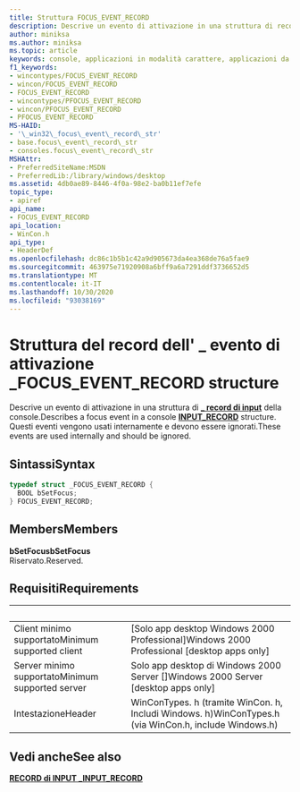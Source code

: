 ```yaml
---
title: Struttura FOCUS_EVENT_RECORD
description: Descrive un evento di attivazione in una struttura di record di INPUT della console \_ . Questi eventi vengono usati internamente e devono essere ignorati.
author: miniksa
ms.author: miniksa
ms.topic: article
keywords: console, applicazioni in modalità carattere, applicazioni da riga di comando, applicazioni di terminale, api della console
f1_keywords:
- wincontypes/FOCUS_EVENT_RECORD
- wincon/FOCUS_EVENT_RECORD
- FOCUS_EVENT_RECORD
- wincontypes/PFOCUS_EVENT_RECORD
- wincon/PFOCUS_EVENT_RECORD
- PFOCUS_EVENT_RECORD
MS-HAID:
- '\_win32\_focus\_event\_record\_str'
- base.focus\_event\_record\_str
- consoles.focus\_event\_record\_str
MSHAttr:
- PreferredSiteName:MSDN
- PreferredLib:/library/windows/desktop
ms.assetid: 4db0ae89-8446-4f0a-98e2-ba0b11ef7efe
topic_type:
- apiref
api_name:
- FOCUS_EVENT_RECORD
api_location:
- WinCon.h
api_type:
- HeaderDef
ms.openlocfilehash: dc86c1b5b1c42a9d905673da4ea368de76a5fae9
ms.sourcegitcommit: 463975e71920908a6bff9a6a7291ddf3736652d5
ms.translationtype: MT
ms.contentlocale: it-IT
ms.lasthandoff: 10/30/2020
ms.locfileid: "93038169"
---
```

# <a name="focus_event_record-structure"></a><span data-ttu-id="d68d0-105">Struttura del record dell' \_ evento di attivazione \_</span><span class="sxs-lookup"><span data-stu-id="d68d0-105">FOCUS\_EVENT\_RECORD structure</span></span>

<span data-ttu-id="d68d0-106">Descrive un evento di attivazione in una struttura di [**\_ record di input**](input-record-str.md) della console.</span><span class="sxs-lookup"><span data-stu-id="d68d0-106">Describes a focus event in a console [**INPUT\_RECORD**](input-record-str.md) structure.</span></span> <span data-ttu-id="d68d0-107">Questi eventi vengono usati internamente e devono essere ignorati.</span><span class="sxs-lookup"><span data-stu-id="d68d0-107">These events are used internally and should be ignored.</span></span>

## <a name="syntax"></a><span data-ttu-id="d68d0-108">Sintassi</span><span class="sxs-lookup"><span data-stu-id="d68d0-108">Syntax</span></span>

```C
typedef struct _FOCUS_EVENT_RECORD {
  BOOL bSetFocus;
} FOCUS_EVENT_RECORD;
```

## <a name="members"></a><span data-ttu-id="d68d0-109">Members</span><span class="sxs-lookup"><span data-stu-id="d68d0-109">Members</span></span>

<span data-ttu-id="d68d0-110">**bSetFocus**</span><span class="sxs-lookup"><span data-stu-id="d68d0-110">**bSetFocus**</span></span>  
<span data-ttu-id="d68d0-111">Riservato.</span><span class="sxs-lookup"><span data-stu-id="d68d0-111">Reserved.</span></span>

## <a name="requirements"></a><span data-ttu-id="d68d0-112">Requisiti</span><span class="sxs-lookup"><span data-stu-id="d68d0-112">Requirements</span></span>

| &nbsp; | &nbsp; |
|-|-|
| <span data-ttu-id="d68d0-113">Client minimo supportato</span><span class="sxs-lookup"><span data-stu-id="d68d0-113">Minimum supported client</span></span> | <span data-ttu-id="d68d0-114">\[Solo app desktop Windows 2000 Professional\]</span><span class="sxs-lookup"><span data-stu-id="d68d0-114">Windows 2000 Professional \[desktop apps only\]</span></span> |
| <span data-ttu-id="d68d0-115">Server minimo supportato</span><span class="sxs-lookup"><span data-stu-id="d68d0-115">Minimum supported server</span></span> | <span data-ttu-id="d68d0-116">Solo app desktop di Windows 2000 Server \[\]</span><span class="sxs-lookup"><span data-stu-id="d68d0-116">Windows 2000 Server \[desktop apps only\]</span></span> |
| <span data-ttu-id="d68d0-117">Intestazione</span><span class="sxs-lookup"><span data-stu-id="d68d0-117">Header</span></span> | <span data-ttu-id="d68d0-118">WinConTypes. h (tramite WinCon. h, Includi Windows. h)</span><span class="sxs-lookup"><span data-stu-id="d68d0-118">WinConTypes.h (via WinCon.h, include Windows.h)</span></span> |

## <a name="see-also"></a><span data-ttu-id="d68d0-119">Vedi anche</span><span class="sxs-lookup"><span data-stu-id="d68d0-119">See also</span></span>

[<span data-ttu-id="d68d0-120">**RECORD di INPUT \_**</span><span class="sxs-lookup"><span data-stu-id="d68d0-120">**INPUT\_RECORD**</span></span>](input-record-str.md)
